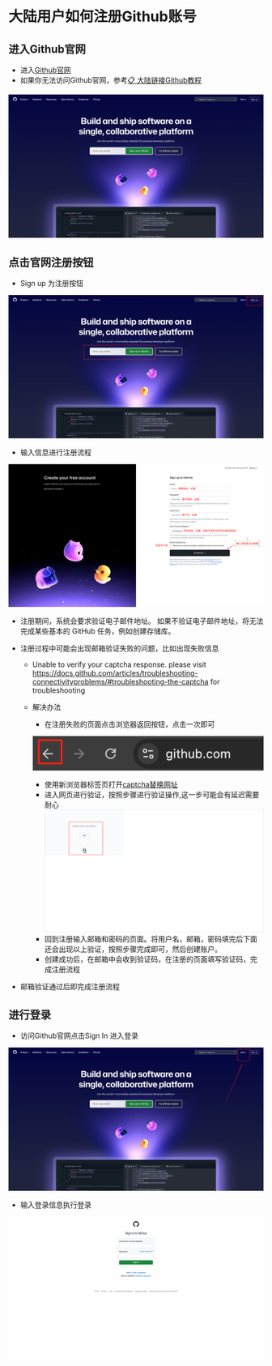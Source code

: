 # 大陆用户如何注册Github账号

## 进入Github官网

- 进入[Github官网](https://github.com/)
- 如果你无法访问Github官网，参考[📋 大陆链接Github教程](./大陆链接Github教程.md)

![Github官网](./assets/注册Github账号//Github首页.png)

## 点击官网注册按钮

- Sign up 为注册按钮

![点击注册按钮](./assets//注册Github账号/注册Github1.png)

- 输入信息进行注册流程

![输入信息进入注册流程](./assets/注册Github账号//注册Github2.png)

- 注册期间，系统会要求验证电子邮件地址。 如果不验证电子邮件地址，将无法完成某些基本的 GitHub 任务，例如创建存储库。

- 注册过程中可能会出现邮箱验证失败的问题，比如出现失败信息
    - Unable to verify your captcha response. please visit https://docs.github.com/articles/troubleshooting-connectivityproblems/#troubleshooting-the-captcha for troubleshooting
    - 解决办法
        - 在注册失败的页面点击浏览器返回按钮，点击一次即可

        ![邮箱验证问题解决步骤1](./assets/注册Github账号/邮箱验证问题1.png)

        - 使用新浏览器标签页打开[captcha替换网址](https://octocaptcha.com/)
        - 进入网页进行验证，按照步骤进行验证操作,这一步可能会有延迟需要耐心
        ![邮箱验证问题解决步骤2](./assets/注册Github账号/邮箱验证问题2.png)
        - 回到注册输入邮箱和密码的页面。将用户名，邮箱，密码填完后下面还会出现以上验证，按照步骤完成即可，然后创建账户。
        - 创建成功后，在邮箱中会收到验证码，在注册的页面填写验证码，完成注册流程
    

- 邮箱验证通过后即完成注册流程

## 进行登录

- 访问Github官网点击Sign In 进入登录

![登录github第一步](./assets/注册Github账号/登录Github1.png)

- 输入登录信息执行登录

![登录github第二步](./assets/注册Github账号//登录Github2.png)


